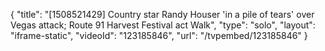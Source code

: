 {
    "title": "[1508521429] Country star Randy Houser 'in a pile of tears' over Vegas attack; Route 91 Harvest Festival act Walk",
    "type": "solo",
    "layout": "iframe-static",
    "videoId": "123185846",
    "url": "\/tvpembed\/123185846"
}
